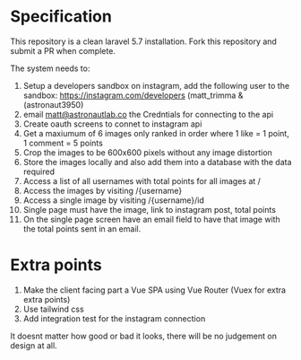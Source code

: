 # Specification

This repository is a clean laravel 5.7 installation. 
Fork this repository and submit a PR when complete.

The system needs to:

1. Setup a developers sandbox on instagram, add the following user to the sandbox: https://instagram.com/developers (matt_trimma & (astronaut3950)
2. email matt@astronautlab.co the Credntials for connecting to the api
3. Create oauth screens to connet to instagram api
4. Get a maxiumum of 6 images only ranked in order where 1 like = 1 point, 1 comment = 5 points
5. Crop the images to be 600x600 pixels without any image distortion
6. Store the images locally and also add them into a database with the data required
7. Access a list of all usernames with total points for all images at /
8. Access the images by visiting /{username}
9. Access a single image by visiting /{username}/id
10. Single page must have the image, link to instagram post, total points
11. On the single page screen have an email field to have that image with the total points sent in an email.

# Extra points 
1. Make the client facing part a Vue SPA using Vue Router (Vuex for extra extra points)
2. Use tailwind css
3. Add integration test for the instagram connection

It doesnt matter how good or bad it looks, there will be no judgement on design at all.
